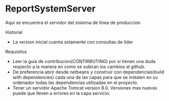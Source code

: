 # ReportSystemServer
Aqui se encuentra el servidor del sistema de linea de produccion

Historial
- La version inicial cuenta solamente con consultas de lider

Requisitos
- Leer la guia de contribucion(CONTRIBUTING) por si tienen una duda respecto a la manera en como se subiran los cambios al github.
- De preferencia abrir desde netbeans y construir con dependencias(build with dependencies) cada una de las capas para que se instalen 
en su ordenador todas las dependencias utilizadas en el proyecto. 
- Tener un servidor Apache Tomcat version 8.0. Versiones mas nuevas puede que lleven a errores en la capa servicio.
